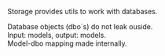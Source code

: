 Storage provides utils to work with databases.  

Database objects (dbo`s) do not leak ouside.  
Input: models, output: models.  
Model-dbo mapping made internally.  